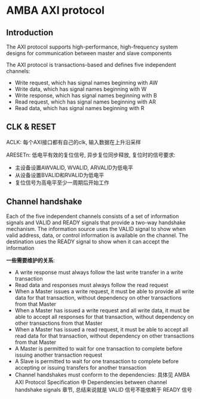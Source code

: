# AMBA AXI protocol
## Introduction
The AXI protocol supports high-performance, high-frequency system designs for communication between master and slave components

The AXI protocol is transactions-based and defines five independent channels:
- Write request, which has signal names beginning with AW
- Write data, which has signal names beginning with W
- Write response, which has signal names beginning with B
- Read request, which has signal names beginning with AR
- Read data, which has signal names beginning with R

## CLK & RESET
ACLK: 每个AXI接口都有自己的clk, 输入数据在上升沿采样

ARESETn: 低电平有效的复位信号, 异步复位同步释放, 复位时的信号要求:
- 主设备设置AWVALID, WVALID, ARVALID为低电平
- 从设备设置BVALID和RVALID为低电平
- 复位信号为高电平至少一周期后开始工作

## Channel handshake
Each of the five independent channels consists of a set of information signals and VALID and READY signals that provide a two-way handshake mechanism. The information source uses the VALID signal to show when valid address, data, or control information is available on the channel. The destination uses the READY signal to show when it can accept the information

**一些需要维护的关系**:
- A write response must always follow the last write transfer in a write transaction
- Read data and responses must always follow the read request
- When a Master issues a write request, it must be able to provide all write data for that transaction, without dependency on other transactions from that Master
- When a Master has issued a write request and all write data, it must be able to accept all responses for that transaction, without dependency on other transactions from that Master
- When a Master has issued a read request, it must be able to accept all read data for that transaction, without dependency on other transactions from that Master
- A Master is permitted to wait for one transaction to complete before issuing another transaction request
- A Slave is permitted to wait for one transaction to complete before accepting or issuing transfers for another transaction
- Channel handshakes must conform to the dependencies: 具体见 AMBA AXI Protocol Specification 中 Dependencies between channel handshake signals 章节, 总结来说就是 VALID 信号不能依赖于 READY 信号